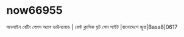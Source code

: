 # now66955
অনলাইন বেটিং গেমস অ্যাপ ডাউনলোড | বেস্ট ক্লাসিক স্লট গেম সাইট |বাংলাদেশে জুয়া|Basa8|0617 
